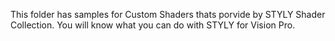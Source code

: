 This folder has samples for Custom Shaders thats porvide by STYLY Shader Collection. You will know what you can do with STYLY for Vision Pro.